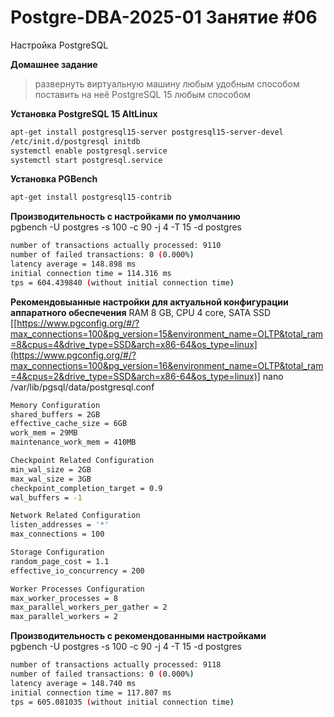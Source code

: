 # Postgre-DBA-2025-01 Занятие #06
Настройка PostgreSQL 

**Домашнее задание**

>развернуть виртуальную машину любым удобным способом    
>поставить на неё PostgreSQL 15 любым способом

**Установка PostgreSQL 15 AltLinux**    
   ```sh
apt-get install postgresql15-server postgresql15-server-devel    
/etc/init.d/postgresql initdb    
systemctl enable postgresql.service    
systemctl start postgresql.service
   ```

**Установка PGBench**
   ```sh
apt-get install postgresql15-contrib    
   ```

**Производительность с настройками по умолчанию**    
pgbench  -U postgres -s 100  -c 90 -j 4 -T 15 -d postgres    
   ```sh
number of transactions actually processed: 9110    
number of failed transactions: 0 (0.000%)    
latency average = 148.898 ms    
initial connection time = 114.316 ms    
tps = 604.439840 (without initial connection time)    
   ```
**Рекомендовыанные настройки для актуальной конфигурации аппаратного обеспечения**
RAM 8 GB, CPU 4 core, SATA SSD
[[https://www.pgconfig.org/#/?max_connections=100&pg_version=15&environment_name=OLTP&total_ram=8&cpus=4&drive_type=SSD&arch=x86-64&os_type=linux](https://www.pgconfig.org/#/?max_connections=100&pg_version=16&environment_name=OLTP&total_ram=4&cpus=2&drive_type=SSD&arch=x86-64&os_type=linux)]
nano /var/lib/pgsql/data/postgresql.conf
   ```sh
Memory Configuration
shared_buffers = 2GB
effective_cache_size = 6GB
work_mem = 29MB
maintenance_work_mem = 410MB

Checkpoint Related Configuration
min_wal_size = 2GB
max_wal_size = 3GB
checkpoint_completion_target = 0.9
wal_buffers = -1

Network Related Configuration
listen_addresses = '*'
max_connections = 100

Storage Configuration
random_page_cost = 1.1
effective_io_concurrency = 200

 Worker Processes Configuration
max_worker_processes = 8
max_parallel_workers_per_gather = 2
max_parallel_workers = 2
   ```
**Производительность с рекомендованными настройками**    
pgbench -U postgres -s 100 -c 90 -j 4 -T 15 -d postgres
   ```sh
number of transactions actually processed: 9118
number of failed transactions: 0 (0.000%)
latency average = 148.740 ms
initial connection time = 117.807 ms
tps = 605.081035 (without initial connection time)
   ```
